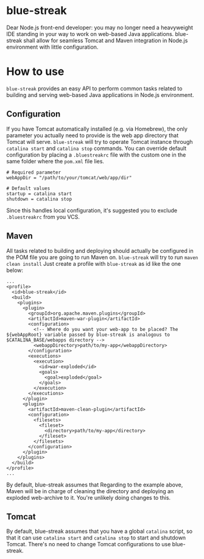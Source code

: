 # blue-streak
Dear Node.js front-end developer: you may no longer need a heavyweight IDE standing in your way to work on web-based Java applications. blue-streak shall allow for seamless Tomcat and Maven integration in Node.js environment with little configuration.

# How to use
`blue-streak` provides an easy API to perform common tasks related to building and serving web-based Java applications in Node.js environment.

## Configuration

If you have Tomcat automatically installed (e.g. via Homebrew), the only parameter you actually need to provide is the web app directory that Tomcat will serve. `blue-streak` will try to operate Tomcat instance through `catalina start` and `catalina stop` commands. You can override default configuration by placing a `.bluestreakrc` file with the custom one in the same folder where the `pom.xml` file lies.

```
# Required parameter
webAppDir = "/path/to/your/tomcat/web/app/dir"

# Default values
startup = catalina start
shutdown = catalina stop
```

Since this handles local configuration, it's suggested you to exclude `.bluestreakrc` from you VCS.

## Maven

All tasks related to building and deploying should actually be configured in the POM file you are going to run Maven on. `blue-streak` will try to run `maven clean install` Just create a profile with `blue-streak` as id like the one below:

```
...
<profile>
  <id>blue-streak</id>
  <build>
    <plugins>
      <plugin>
        <groupId>org.apache.maven.plugins</groupId>
        <artifactId>maven-war-plugin</artifactId>
        <configuration>
          <!-- Where do you want your web-app to be placed? The ${webAppRoot} variable passed by blue-streak is analogous to $CATALINA_BASE/webapps directory -->
          <webappDirectory>path/to/my-app</webappDirectory>
        </configuration>
        <executions>
          <execution>
            <id>war-exploded</id>
            <goals>
              <goal>exploded</goal>
            </goals>
          </execution>
        </executions>
      </plugin>
      <plugin>
        <artifactId>maven-clean-plugin</artifactId>
        <configuration>
          <filesets>
            <fileset>
              <directory>path/to/my-app</directory>
            </fileset>
          </filesets>
        </configuration>
      </plugin>
    </plugins>
  </build>
</profile>
...
```
By default, blue-streak assumes that
Regarding to the example above, Maven will be in charge of cleaning the directory and deploying an exploded web-archive to it. You're unlikely doing changes to this.

## Tomcat

By default, blue-streak assumes that you have a global `catalina` script, so that it can use `catalina start` and `catalina stop` to start and shutdown Tomcat. There's no need to change Tomcat configurations to use blue-streak.
